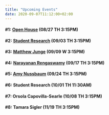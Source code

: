 ```yaml
---
title: "Upcoming Events"
date: 2020-09-07T11:12:00+02:00
---
```


#### #1: [Open House](https://sshanshans.github.io/VirtualTea/blog/1/) (08/27 TH 3:15PM)
#### #2: [Student Research](https://sshanshans.github.io/VirtualTea/blog/2/) (09/03 TH 3:15PM)
#### #3: [Matthew Junge](https://sshanshans.github.io/VirtualTea/blog/3/) (09/09 W 3:15PM)
#### #4: [Narayanan Rengaswamy](https://sshanshans.github.io/VirtualTea/blog/4/) (09/17 TH 3:15PM)
#### #5: [Amy Nussbaum](https://sshanshans.github.io/VirtualTea/blog/5/) (09/24 TH 3:15PM)
#### #6: Student Research (10/01 TH 11:30AM)
#### #7: Orsola Capovilla-Searle (10/08 TH 3:15PM)
#### #8: Tamara Sigler (11/19 TH 3:15PM)



